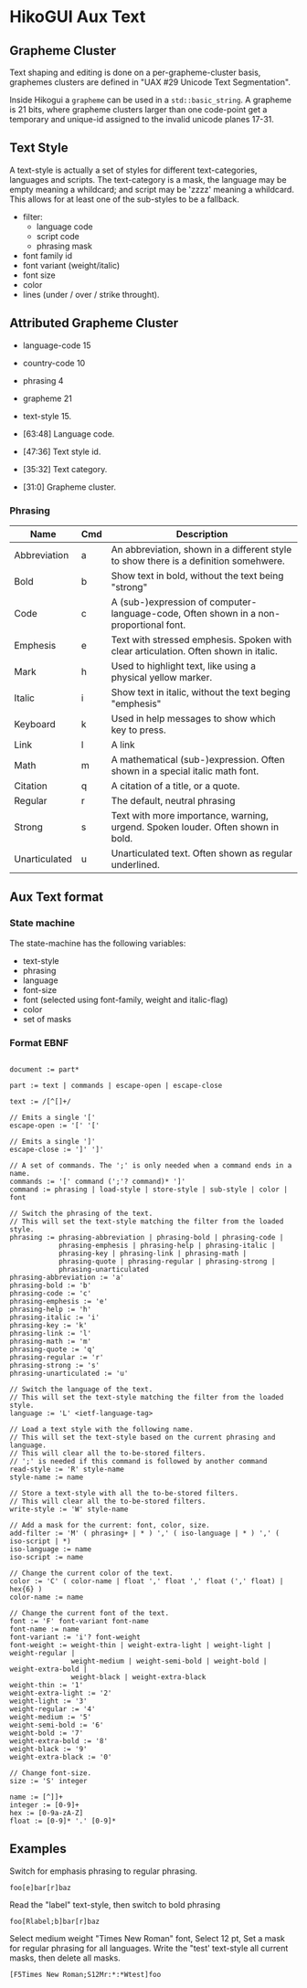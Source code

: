 HikoGUI Aux Text
=================

Grapheme Cluster
----------------

Text shaping and editing is done on a per-grapheme-cluster basis,
graphemes clusters are defined in "UAX #29 Unicode Text Segmentation".

Inside Hikogui a `grapheme` can be used in a `std::basic_string`. A grapheme
is 21 bits, where grapheme clusters larger than one code-point get a temporary and unique-id
assigned to the invalid unicode planes 17-31.

Text Style
----------

A text-style is actually a set of styles for different text-categories, languages
and scripts. The text-category is a mask, the language may be empty meaning a whildcard;
and script may be 'zzzz' meaning a whildcard. This allows for at least one of the sub-styles
to be a fallback.

 - filter:
   + language code
   + script code
   + phrasing mask
 - font family id
 - font variant (weight/italic)
 - font size
 - color
 - lines (under / over / strike throught).

Attributed Grapheme Cluster
---------------------------

 - language-code 15
 - country-code 10
 - phrasing 4
 - grapheme 21
 - text-style 15.

 - [63:48] Language code.
 - [47:36] Text style id.
 - [35:32] Text category.
 - [31:0] Grapheme cluster.

### Phrasing

  Name           | Cmd | Description
 --------------- | --- | -------------------------------------------------------------------------------------
  Abbreviation   | a   | An abbreviation, shown in a different style to show there is a definition somehwere.
  Bold           | b   | Show text in bold, without the text being "strong"
  Code           | c   | A (sub-)expression  of computer-language-code, Often shown in a non-proportional font.
  Emphesis       | e   | Text with stressed emphesis. Spoken with clear articulation. Often shown in italic.
  Mark           | h   | Used to highlight text, like using a physical yellow marker.
  Italic         | i   | Show text in italic, without the text beging "emphesis"
  Keyboard       | k   | Used in help messages to show which key to press. 
  Link           | l   | A link
  Math           | m   | A mathematical (sub-)expression. Often shown in a special italic math font.
  Citation       | q   | A citation of a title, or a quote.
  Regular        | r   | The default, neutral phrasing
  Strong         | s   | Text with more importance, warning, urgend. Spoken louder. Often shown in bold.
  Unarticulated  | u   | Unarticulated text. Often shown as regular underlined.


Aux Text format
----------------

### State machine

The state-machine has the following variables:
 - text-style
 - phrasing
 - language
 - font-size
 - font (selected using font-family, weight and italic-flag)
 - color
 - set of masks



### Format EBNF

```

document := part*

part := text | commands | escape-open | escape-close

text := /[^[]+/

// Emits a single '['
escape-open := '[' '['

// Emits a single ']'
escape-close := ']' ']'

// A set of commands. The ';' is only needed when a command ends in a name.
commands := '[' command (';'? command)* ']'
command := phrasing | load-style | store-style | sub-style | color | font

// Switch the phrasing of the text.
// This will set the text-style matching the filter from the loaded style.
phrasing := phrasing-abbreviation | phrasing-bold | phrasing-code |
            phrasing-emphesis | phrasing-help | phrasing-italic |
            phrasing-key | phrasing-link | phrasing-math |
            phrasing-quote | phrasing-regular | phrasing-strong |
            phrasing-unarticulated
phrasing-abbreviation := 'a'
phrasing-bold := 'b'
phrasing-code := 'c'
phrasing-emphesis := 'e'
phrasing-help := 'h'
phrasing-italic := 'i'
phrasing-key := 'k'
phrasing-link := 'l'
phrasing-math := 'm'
phrasing-quote := 'q'
phrasing-regular := 'r'
phrasing-strong := 's'
phrasing-unarticulated := 'u'

// Switch the language of the text.
// This will set the text-style matching the filter from the loaded style.
language := 'L' <ietf-language-tag>

// Load a text style with the following name.
// This will set the text-style based on the current phrasing and language.
// This will clear all the to-be-stored filters.
// ';' is needed if this command is followed by another command
read-style := 'R' style-name
style-name := name

// Store a text-style with all the to-be-stored filters.
// This will clear all the to-be-stored filters.
write-style := 'W' style-name

// Add a mask for the current: font, color, size.
add-filter := 'M' ( phrasing+ | * ) ',' ( iso-language | * ) ',' ( iso-script | *)
iso-language := name
iso-script := name

// Change the current color of the text.
color := 'C' ( color-name | float ',' float ',' float (',' float) | hex{6} )
color-name := name

// Change the current font of the text.
font := 'F' font-variant font-name
font-name := name
font-variant := 'i'? font-weight
font-weight := weight-thin | weight-extra-light | weight-light | weight-regular |
               weight-medium | weight-semi-bold | weight-bold | weight-extra-bold |
               weight-black | weight-extra-black
weight-thin := '1'
weight-extra-light := '2'
weight-light := '3'
weight-regular := '4'
weight-medium := '5'
weight-semi-bold := '6'
weight-bold := '7'
weight-extra-bold := '8'
weight-black := '9'
weight-extra-black := '0'

// Change font-size.
size := 'S' integer

name := [^]]+
integer := [0-9]+
hex := [0-9a-zA-Z]
float := [0-9]* '.' [0-9]*
```

Examples
--------

Switch for emphasis phrasing to regular phrasing.
```
foo[e]bar[r]baz
```

Read the "label" text-style, then switch to bold phrasing
```
foo[Rlabel;b]bar[r]baz
```

Select medium weight "Times New Roman" font, Select 12 pt, Set a mask for regular phrasing for all languages.
Write the "test' text-style all current masks, then delete all masks.
```
[F5Times New Roman;S12Mr:*:*Wtest]foo
```

